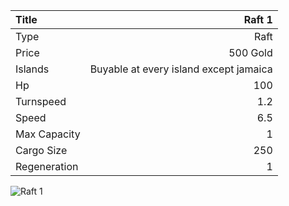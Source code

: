 |Title        | Raft 1          
|:-|-:
|Type         | Raft                  
|Price        | 500 Gold    
|Islands      | Buyable at every island except jamaica
|Hp           | 100
|Turnspeed    | 1.2
|Speed        | 6.5
|Max Capacity | 1
|Cargo Size   | 250
|Regeneration | 1

<img src="/assets/img/ships/raft.png" alt="Raft 1">
